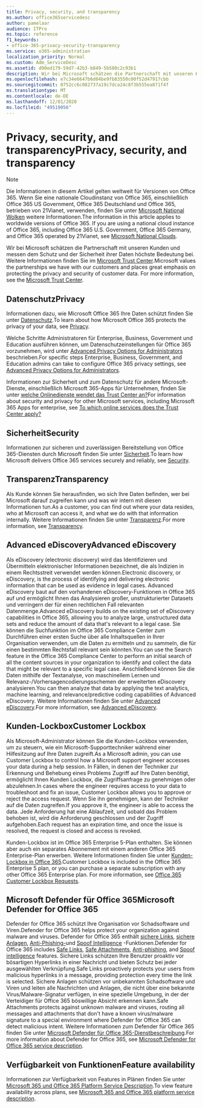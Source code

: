 ```yaml
---
title: Privacy, security, and transparency
ms.author: office365servicedesc
author: pamelaar
audience: ITPro
ms.topic: reference
f1_keywords:
- office-365-privacy-security-transparency
ms.service: o365-administration
localization_priority: Normal
ms.custom: Adm_ServiceDesc
ms.assetid: d90ed179-59d7-42b3-b849-5b580c2c93b1
description: Wir bei Microsoft schätzen die Partnerschaft mit unseren Kunden und messen dem Schutz und der Sicherheit ihrer Daten höchste Bedeutung bei. Weitere Informationen finden Sie im Microsoft Trust Center.
ms.openlocfilehash: e7c34e6647b6d04be9fb83550c00f52d47917cbb
ms.sourcegitcommit: 0752cc6c082737a19c7dca24c8f3b555ea871f4f
ms.translationtype: MT
ms.contentlocale: de-DE
ms.lasthandoff: 12/01/2020
ms.locfileid: "49519056"
---
```

# <a name="privacy-security-and-transparency"></a><span data-ttu-id="d07f6-104">Privacy, security, and transparency</span><span class="sxs-lookup"><span data-stu-id="d07f6-104">Privacy, security, and transparency</span></span>

> [!NOTE]
> <span data-ttu-id="d07f6-p102">Die Informationen in diesem Artikel gelten weltweit für Versionen von Office 365. Wenn Sie eine nationale Cloudinstanz von Office 365, einschließlich Office 365 US Government, Office 365 Deutschland und Office 365, betrieben von 21Vianet, verwenden, finden Sie unter [Microsoft National Wolken](https://go.microsoft.com/fwlink/?linkid=841582) weitere Informationen.</span><span class="sxs-lookup"><span data-stu-id="d07f6-p102">The information in this article applies to worldwide versions of Office 365. If you are using a national cloud instance of Office 365, including Office 365 U.S. Government, Office 365 Germany, and Office 365 operated by 21Vianet, see [Microsoft National Clouds](https://go.microsoft.com/fwlink/?linkid=841582).</span></span> 
  
<span data-ttu-id="d07f6-p103">Wir bei Microsoft schätzen die Partnerschaft mit unseren Kunden und messen dem Schutz und der Sicherheit ihrer Daten höchste Bedeutung bei. Weitere Informationen finden Sie im [Microsoft Trust Center](https://go.microsoft.com/fwlink/?LinkID=717951&amp;clcid=0x409).</span><span class="sxs-lookup"><span data-stu-id="d07f6-p103">Microsoft values the partnerships we have with our customers and places great emphasis on protecting the privacy and security of customer data. For more information, see the [Microsoft Trust Center](https://go.microsoft.com/fwlink/?LinkID=717951&amp;clcid=0x409).</span></span>
  
## <a name="privacy"></a><span data-ttu-id="d07f6-109">Datenschutz</span><span class="sxs-lookup"><span data-stu-id="d07f6-109">Privacy</span></span>

<span data-ttu-id="d07f6-110">Informationen dazu, wie Microsoft Office 365 Ihre Daten schützt finden Sie unter [Datenschutz](https://go.microsoft.com/fwlink/?LinkID=717953&amp;clcid=0x409).</span><span class="sxs-lookup"><span data-stu-id="d07f6-110">To learn about how Microsoft Office 365 protects the privacy of your data, see [Privacy](https://go.microsoft.com/fwlink/?LinkID=717953&amp;clcid=0x409).</span></span> 
  
<span data-ttu-id="d07f6-111">Welche Schritte Administratoren für Enterprise, Business, Government und Education ausführen können, um Datenschutzeinstellungen für Office 365 vorzunehmen, wird unter [Advanced Privacy Options for Administrators](https://go.microsoft.com/fwlink/p/?LinkID=285202) beschrieben.</span><span class="sxs-lookup"><span data-stu-id="d07f6-111">For specific steps Enterprise, Business, Government, and Education admins can take to configure Office 365 privacy settings, see [Advanced Privacy Options for Administrators](https://go.microsoft.com/fwlink/p/?LinkID=285202).</span></span>
  
<span data-ttu-id="d07f6-112">Informationen zur Sicherheit und zum Datenschutz für andere Microsoft-Dienste, einschließlich Microsoft 365-Apps für Unternehmen, finden Sie unter [welche Onlinedienste wendet das Trust Center an?](https://www.microsoft.com/trustcenter/default.aspx)</span><span class="sxs-lookup"><span data-stu-id="d07f6-112">For information about security and privacy for other Microsoft services, including Microsoft 365 Apps for enterprise, see [To which online services does the Trust Center apply?](https://www.microsoft.com/trustcenter/default.aspx)</span></span>
  
## <a name="security"></a><span data-ttu-id="d07f6-113">Sicherheit</span><span class="sxs-lookup"><span data-stu-id="d07f6-113">Security</span></span>

<span data-ttu-id="d07f6-114">Informationen zur sicheren und zuverlässigen Bereitstellung von Office 365-Diensten durch Microsoft finden Sie unter [Sicherheit](https://go.microsoft.com/fwlink/?LinkID=717954&amp;clcid=0x409).</span><span class="sxs-lookup"><span data-stu-id="d07f6-114">To learn how Microsoft delivers Office 365 services securely and reliably, see [Security](https://go.microsoft.com/fwlink/?LinkID=717954&amp;clcid=0x409).</span></span>
  
## <a name="transparency"></a><span data-ttu-id="d07f6-115">Transparenz</span><span class="sxs-lookup"><span data-stu-id="d07f6-115">Transparency</span></span>

<span data-ttu-id="d07f6-116">Als Kunde können Sie herausfinden, wo sich Ihre Daten befinden, wer bei Microsoft darauf zugreifen kann und was wir intern mit diesen Informationen tun.</span><span class="sxs-lookup"><span data-stu-id="d07f6-116">As a customer, you can find out where your data resides, who at Microsoft can access it, and what we do with that information internally.</span></span> <span data-ttu-id="d07f6-117">Weitere Informationen finden Sie unter [Transparenz](https://go.microsoft.com/fwlink/?LinkID=717955&amp;clcid=0x409).</span><span class="sxs-lookup"><span data-stu-id="d07f6-117">For more information, see [Transparency](https://go.microsoft.com/fwlink/?LinkID=717955&amp;clcid=0x409).</span></span>
  
## <a name="advanced-ediscovery"></a><span data-ttu-id="d07f6-118">Advanced eDiscovery</span><span class="sxs-lookup"><span data-stu-id="d07f6-118">Advanced eDiscovery</span></span>

<span data-ttu-id="d07f6-119">Als eDiscovery (electronic discovery) wird das Identifizieren und Übermitteln elektronischer Informationen bezeichnet, die als Indizien in einem Rechtsstreit verwendet werden können.</span><span class="sxs-lookup"><span data-stu-id="d07f6-119">Electronic discovery, or eDiscovery, is the process of identifying and delivering electronic information that can be used as evidence in legal cases.</span></span> <span data-ttu-id="d07f6-120">Advanced eDiscovery baut auf den vorhandenen eDiscovery-Funktionen in Office 365 auf und ermöglicht Ihnen das Analysieren großer, unstrukturierter Datasets und verringern der für einen rechtlichen Fall relevanten Datenmenge.</span><span class="sxs-lookup"><span data-stu-id="d07f6-120">Advanced eDiscovery builds on the existing set of eDiscovery capabilities in Office 365, allowing you to analyze large, unstructured data sets and reduce the amount of data that's relevant to a legal case.</span></span> <span data-ttu-id="d07f6-121">Sie können die Suchfunktion im Office 365 Compliance Center zum Durchführen einer ersten Suche über alle Inhaltsquellen in Ihrer Organisation verwenden, um die Daten zu ermitteln und zu sammeln, die für einen bestimmten Rechtsfall relevant sein könnten.</span><span class="sxs-lookup"><span data-stu-id="d07f6-121">You can use the Search feature in the Office 365 Compliance Center to perform an initial search of all the content sources in your organization to identify and collect the data that might be relevant to a specific legal case.</span></span> <span data-ttu-id="d07f6-122">Anschließend können Sie die Daten mithilfe der Textanalyse, von maschinellem Lernen und Relevanz-/Vorhersagencodierungsschemen der erweiterten eDiscovery analysieren.</span><span class="sxs-lookup"><span data-stu-id="d07f6-122">You can then analyze that data by applying the text analytics, machine learning, and relevance/predictive coding capabilities of Advanced eDiscovery.</span></span> <span data-ttu-id="d07f6-123">Weitere Informationen finden Sie unter [Advanced eDiscovery](https://go.microsoft.com/fwlink/?LinkID=717971&amp;clcid=0x409).</span><span class="sxs-lookup"><span data-stu-id="d07f6-123">For more information, see [Advanced eDiscovery](https://go.microsoft.com/fwlink/?LinkID=717971&amp;clcid=0x409).</span></span>
  
## <a name="customer-lockbox"></a><span data-ttu-id="d07f6-124">Kunden-Lockbox</span><span class="sxs-lookup"><span data-stu-id="d07f6-124">Customer Lockbox</span></span>

<span data-ttu-id="d07f6-125">Als Microsoft-Administrator können Sie die Kunden-Lockbox verwenden, um zu steuern, wie ein Microsoft-Supporttechniker während einer Hilfesitzung auf Ihre Daten zugreift.</span><span class="sxs-lookup"><span data-stu-id="d07f6-125">As a Microsoft admin, you can use Customer Lockbox to control how a Microsoft support engineer accesses your data during a help session.</span></span> <span data-ttu-id="d07f6-126">In Fällen, in denen der Techniker zur Erkennung und Behebung eines Problems Zugriff auf Ihre Daten benötigt, ermöglicht Ihnen Kunden Lockbox, die Zugriffsanfrage zu genehmigen oder abzulehnen.</span><span class="sxs-lookup"><span data-stu-id="d07f6-126">In cases where the engineer requires access to your data to troubleshoot and fix an issue, Customer Lockbox allows you to approve or reject the access request.</span></span> <span data-ttu-id="d07f6-127">Wenn Sie ihn genehmigen, kann der Techniker auf die Daten zugreifen.</span><span class="sxs-lookup"><span data-stu-id="d07f6-127">If you approve it, the engineer is able to access the data.</span></span> <span data-ttu-id="d07f6-128">Jede Anforderung hat eine Ablaufzeit, und sobald das Problem behoben ist, wird die Anforderung geschlossen und der Zugriff aufgehoben.</span><span class="sxs-lookup"><span data-stu-id="d07f6-128">Each request has an expiration time, and once the issue is resolved, the request is closed and access is revoked.</span></span>
  
<span data-ttu-id="d07f6-p107">Kunden-Lockbox ist im Office 365 Enterprise 5-Plan enthalten. Sie können aber auch ein separates Abonnement mit einem anderen Office 365 Enterprise-Plan erwerben. Weitere Informationen finden Sie unter [Kunden-Lockbox in Office 365](https://go.microsoft.com/fwlink/?LinkID=717969&amp;clcid=0x409).</span><span class="sxs-lookup"><span data-stu-id="d07f6-p107">Customer Lockbox is included in the Office 365 Enterprise 5 plan, or you can purchase a separate subscription with any other Office 365 Enterprise plan. For more information, see [Office 365 Customer Lockbox Requests](https://go.microsoft.com/fwlink/?LinkID=717969&amp;clcid=0x409).</span></span>
  
## <a name="microsoft-defender-for-office-365"></a><span data-ttu-id="d07f6-131">Microsoft Defender für Office 365</span><span class="sxs-lookup"><span data-stu-id="d07f6-131">Microsoft Defender for Office 365</span></span>

<span data-ttu-id="d07f6-132">Defender for Office 365 schützt Ihre Organisation vor Schadsoftware und Viren.</span><span class="sxs-lookup"><span data-stu-id="d07f6-132">Defender for Office 365 helps protect your organization against malware and viruses.</span></span> <span data-ttu-id="d07f6-133">Defender for Office 365 enthält [sichere Links](https://docs.microsoft.com/office365/securitycompliance/atp-safe-links), [sichere Anlagen](https://docs.microsoft.com/office365/securitycompliance/atp-safe-attachments), [Anti-Phishing-](https://docs.microsoft.com/office365/securitycompliance/atp-anti-phishing)und [Spoof Intelligence](https://docs.microsoft.com/office365/securitycompliance/learn-about-spoof-intelligence) -Funktionen.</span><span class="sxs-lookup"><span data-stu-id="d07f6-133">Defender for Office 365 includes [Safe Links](https://docs.microsoft.com/office365/securitycompliance/atp-safe-links), [Safe Attachments](https://docs.microsoft.com/office365/securitycompliance/atp-safe-attachments), [Anti-phishing](https://docs.microsoft.com/office365/securitycompliance/atp-anti-phishing), and [Spoof intelligence](https://docs.microsoft.com/office365/securitycompliance/learn-about-spoof-intelligence) features.</span></span> <span data-ttu-id="d07f6-134">Sichere Links schützen Ihre Benutzer proaktiv vor bösartigen Hyperlinks in einer Nachricht und bieten Schutz bei jeder ausgewählten Verknüpfung.</span><span class="sxs-lookup"><span data-stu-id="d07f6-134">Safe Links proactively protects your users from malicious hyperlinks in a message, providing protection every time the link is selected.</span></span> <span data-ttu-id="d07f6-135">Sichere Anlagen schützen vor unbekannten Schadsoftware und Viren und leiten alle Nachrichten und Anlagen, die nicht über eine bekannte Virus/Malware-Signatur verfügen, in eine spezielle Umgebung, in der der Verteidiger für Office 365 böswillige Absicht erkennen kann.</span><span class="sxs-lookup"><span data-stu-id="d07f6-135">Safe Attachments protects against unknown malware and viruses, routing all messages and attachments that don't have a known virus/malware signature to a special environment where Defender for Office 365 can detect malicious intent.</span></span> <span data-ttu-id="d07f6-136">Weitere Informationen zum Defender für Office 365 finden Sie unter [Microsoft Defender für Office 365-Dienstbeschreibung](../office-365-advanced-threat-protection-service-description.md).</span><span class="sxs-lookup"><span data-stu-id="d07f6-136">For more information about Defender for Office 365, see [Microsoft Defender for Office 365 service description](../office-365-advanced-threat-protection-service-description.md).</span></span>
  
## <a name="feature-availability"></a><span data-ttu-id="d07f6-137">Verfügbarkeit von Funktionen</span><span class="sxs-lookup"><span data-stu-id="d07f6-137">Feature availability</span></span>

<span data-ttu-id="d07f6-138">Informationen zur Verfügbarkeit von Features in Plänen finden Sie unter [Microsoft 365 und Office 365 Platform Service Description](office-365-platform-service-description.md).</span><span class="sxs-lookup"><span data-stu-id="d07f6-138">To view feature availability across plans, see [Microsoft 365 and Office 365 platform service description](office-365-platform-service-description.md).</span></span>